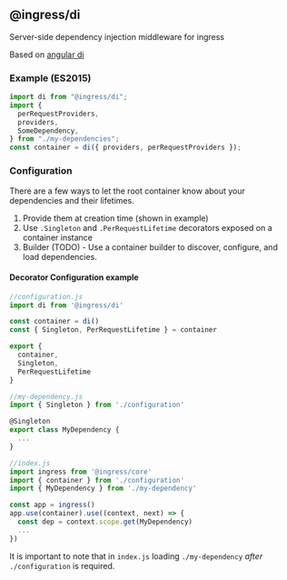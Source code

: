 ## @ingress/di

Server-side dependency injection middleware for ingress

Based on [angular di](https://github.com/calebboyd/angular.di)

### Example (ES2015)

```javascript
import di from "@ingress/di";
import {
  perRequestProviders,
  providers,
  SomeDependency,
} from "./my-dependencies";
const container = di({ providers, perRequestProviders });
```

### Configuration

There are a few ways to let the root container know about your dependencies and their lifetimes.

1. Provide them at creation time (shown in example)
2. Use `.Singleton` and `.PerRequestLifetime` decorators exposed on a container instance
3. Builder (TODO) - Use a container builder to discover, configure, and load dependencies.

#### Decorator Configuration example

```javascript
//configuration.js
import di from '@ingress/di'

const container = di()
const { Singleton, PerRequestLifetime } = container

export {
  container,
  Singleton,
  PerRequestLifetime
}

//my-dependency.js
import { Singleton } from './configuration'

@Singleton
export class MyDependency {
  ...
}

//index.js
import ingress from '@ingress/core'
import { container } from './configuration'
import { MyDependency } from './my-dependency'

const app = ingress()
app.use(container).use((context, next) => {
  const dep = context.scope.get(MyDependency)
  ...
})
```

It is important to note that in `index.js` loading `./my-dependency` _after_ `./configuration` is required.
